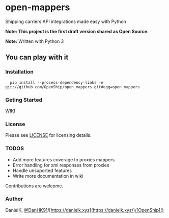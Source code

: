 # open-mappers

Shipping carriers API integrations made easy with Python

**Note: This project is the first draft version shared as Open Source.**

**Note:** Written with Python 3

## You can play with it

### Installation

```shell
  pip install --process-dependency-links -e git://github.com/OpenShip/open_mappers.git#egg=open_mappers
```

### Geting Started

[WIKI](https://github.com/OpenShip/open-mappers/wiki)

### License

Please see [LICENSE](https://github.com/OpenShip/open-mappers/blob/master/LICENSE) for licensing details.

### TODOS

- Add more features coverage to proxies mappers
- Error handling for xml responses from proxies
- Handle unsuported features
- Write more documentation in wiki

Contributions are welcome.

### Author

DanielK, [@DanHK91](https://twitter.com/DanHK91)/[https://danielk.xyz](https://danielk.xyz/)/[OpenShip]()